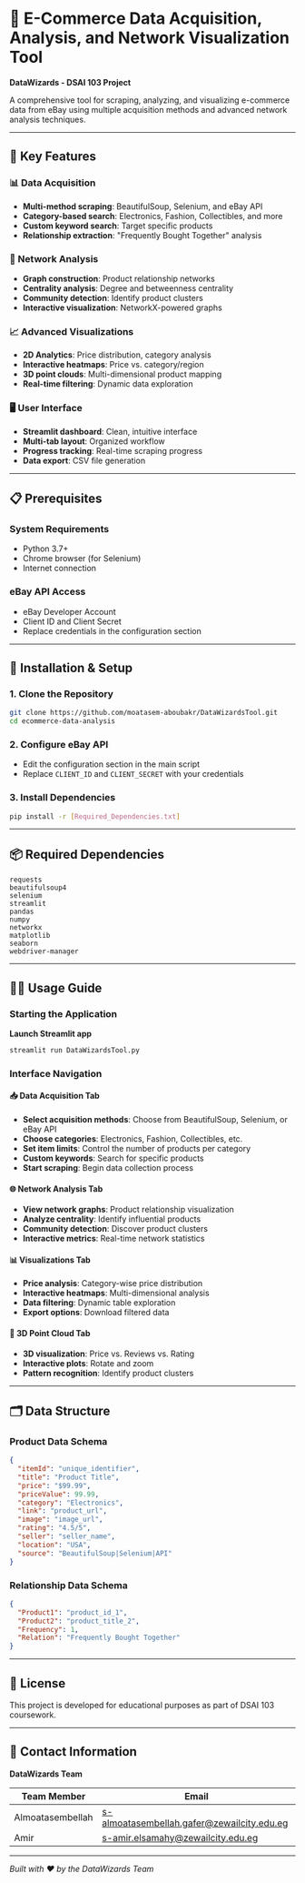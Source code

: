 # 🛒 E-Commerce Data Acquisition, Analysis, and Network Visualization Tool

**DataWizards - DSAI 103 Project**

A comprehensive tool for scraping, analyzing, and visualizing e-commerce data from eBay using multiple acquisition methods and advanced network analysis techniques.

---

## 🚀 Key Features

### 📊 Data Acquisition
- **Multi-method scraping**: BeautifulSoup, Selenium, and eBay API
- **Category-based search**: Electronics, Fashion, Collectibles, and more
- **Custom keyword search**: Target specific products
- **Relationship extraction**: "Frequently Bought Together" analysis

### 🔗 Network Analysis
- **Graph construction**: Product relationship networks
- **Centrality analysis**: Degree and betweenness centrality
- **Community detection**: Identify product clusters
- **Interactive visualization**: NetworkX-powered graphs

### 📈 Advanced Visualizations
- **2D Analytics**: Price distribution, category analysis
- **Interactive heatmaps**: Price vs. category/region
- **3D point clouds**: Multi-dimensional product mapping
- **Real-time filtering**: Dynamic data exploration

### 🖥️ User Interface
- **Streamlit dashboard**: Clean, intuitive interface
- **Multi-tab layout**: Organized workflow
- **Progress tracking**: Real-time scraping progress
- **Data export**: CSV file generation

---

## 📋 Prerequisites

### System Requirements
- Python 3.7+
- Chrome browser (for Selenium)
- Internet connection

### eBay API Access
- eBay Developer Account
- Client ID and Client Secret
- Replace credentials in the configuration section

---

## 🔧 Installation & Setup

### 1. Clone the Repository
```bash
git clone https://github.com/moatasem-aboubakr/DataWizardsTool.git
cd ecommerce-data-analysis
```

### 2. Configure eBay API
- Edit the configuration section in the main script
- Replace `CLIENT_ID` and `CLIENT_SECRET` with your credentials

### 3. Install Dependencies
```bash
pip install -r [Required_Dependencies.txt]
```

---

## 📦 Required Dependencies

```
requests
beautifulsoup4
selenium
streamlit
pandas
numpy
networkx
matplotlib
seaborn
webdriver-manager
```

---

## 🏃‍♂️ Usage Guide

### Starting the Application
**Launch Streamlit app**
   ```bash
   streamlit run DataWizardsTool.py
   ```

### Interface Navigation

#### 📥 Data Acquisition Tab
- **Select acquisition methods**: Choose from BeautifulSoup, Selenium, or eBay API
- **Choose categories**: Electronics, Fashion, Collectibles, etc.
- **Set item limits**: Control the number of products per category
- **Custom keywords**: Search for specific products
- **Start scraping**: Begin data collection process

#### 🌐 Network Analysis Tab
- **View network graphs**: Product relationship visualization
- **Analyze centrality**: Identify influential products
- **Community detection**: Discover product clusters
- **Interactive metrics**: Real-time network statistics

#### 📊 Visualizations Tab
- **Price analysis**: Category-wise price distribution
- **Interactive heatmaps**: Multi-dimensional analysis
- **Data filtering**: Dynamic table exploration
- **Export options**: Download filtered data

#### 🎯 3D Point Cloud Tab
- **3D visualization**: Price vs. Reviews vs. Rating
- **Interactive plots**: Rotate and zoom
- **Pattern recognition**: Identify product clusters

---

## 🗂️ Data Structure

### Product Data Schema
```json
{
  "itemId": "unique_identifier",
  "title": "Product Title",
  "price": "$99.99",
  "priceValue": 99.99,
  "category": "Electronics",
  "link": "product_url",
  "image": "image_url",
  "rating": "4.5/5",
  "seller": "seller_name",
  "location": "USA",
  "source": "BeautifulSoup|Selenium|API"
}
```

### Relationship Data Schema
```json
{
  "Product1": "product_id_1",
  "Product2": "product_title_2",
  "Frequency": 1,
  "Relation": "Frequently Bought Together"
}
```

---

## 📝 License

This project is developed for educational purposes as part of DSAI 103 coursework.

---

## 📧 Contact Information

**DataWizards Team**

| Team Member | Email |
|-------------|-------|
| Almoatasembellah | s-almoatasembellah.gafer@zewailcity.edu.eg |
| Amir | s-amir.elsamahy@zewailcity.edu.eg |

---

*Built with ❤️ by the DataWizards Team*

